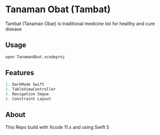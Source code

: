 # Tanaman Obat (Tambat)

Tambat (Tanaman Obat) is traditional medicine list for healthy and cure disease

## Usage



```bash
open TanamanObat.xcodeproj
```

## Features

```python
1. DarkMode Swift
2. TableViewController
3. Navigation Segue
4. Constraint Layout
```

## About
This Repo build with Xcode 11.x and using Swift 5



